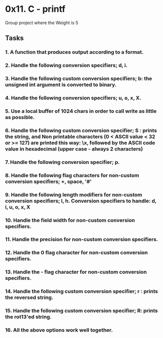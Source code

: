 # 0x11. C - printf

Group project where the Weight is 5

## Tasks

### 1. A function that produces output according to a format.
### 2. Handle the following conversion specifiers; d, i.
### 3. Handle the following custom conversion specifiers; b: the unsigned int argument is converted to binary.
### 4. Handle the following conversion specifiers; u, o, x, X.
### 5. Use a local buffer of 1024 chars in order to call write as little as possible.
### 6. Handle the following custom conversion specifier; S : prints the string, and Non printable characters (0 < ASCII value < 32 or >= 127) are printed this way: \x, followed by the ASCII code value in hexadecimal (upper case - always 2 characters)
### 7. Handle the following conversion specifier; p.
### 8. Handle the following flag characters for non-custom conversion specifiers; +, space, '#'
### 9. Handle the following length modifiers for non-custom conversion specifiers; l, h. Conversion specifiers to handle: d, i, u, o, x, X
### 10. Handle the field width for non-custom conversion specifiers.
### 11. Handle the precision for non-custom conversion specifiers.
### 12. Handle the 0 flag character for non-custom conversion specifiers.
### 13. Handle the - flag character for non-custom conversion specifiers.
### 14. Handle the following custom conversion specifier; r : prints the reversed string.
### 15. Handle the following custom conversion specifier; R: prints the rot13'ed string.
### 16. All the above options work well together.

